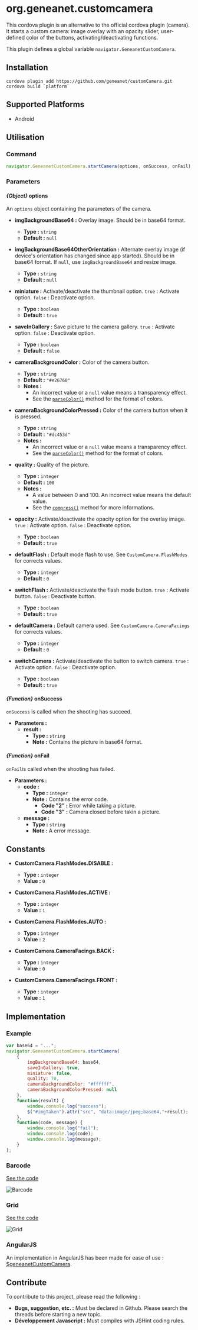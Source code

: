 # org.geneanet.customcamera

This cordova plugin is an alternative to the official cordova plugin (camera). It starts a custom camera: image overlay with an opacity slider, user-defined color of the buttons, activating/deactivating functions.


This plugin defines a global variable `navigator.GeneanetCustomCamera`.

## Installation

    cordova plugin add https://github.com/geneanet/customCamera.git
    cordova build `platform`

## Supported Platforms

+ Android

## Utilisation

### Command

``` js
navigator.GeneanetCustomCamera.startCamera(options, onSuccess, onFail);
```

### Parameters

#### *{Object}* options

An `options` object containing the parameters of the camera.

+ **imgBackgroundBase64 :** Overlay image. Should be in base64 format.
    - **Type :** `string`
    - **Default :** `null`

+ **imgBackgroundBase64OtherOrientation :** Alternate overlay image (if device's orientation has changed since app started). Should be in base64 format. If `null`, use `imgBackgroundBase64` and resize image.
    - **Type :** `string`
    - **Default :** `null`

+ **miniature :** Activate/deactivate the thumbnail option. `true` : Activate option. `false` : Deactivate option.
    - **Type :** `boolean`
    - **Default :** `true`

+ **saveInGallery :** Save picture to the camera gallery. `true` : Activate option. `false` : Deactivate option.
    - **Type :** `boolean`
    - **Default :** `false`

+ **cameraBackgroundColor :** Color of the camera button.
    - **Type :** `string`
    - **Default :** `"#e26760"`
    - **Notes :**
        + An incorrect value or a `null` value means a transparency effect.
        + See the [`parseColor()`](http://developer.android.com/reference/android/graphics/Color.html#parseColor(java.lang.String)) method for the format of colors.

+ **cameraBackgroundColorPressed :** Color of the camera button when it is pressed.
    - **Type :** `string`
    - **Default :** `"#dc453d"`
    - **Notes :**
        + An incorrect value or a `null` value means a transparency effect.
        + See the [`parseColor()`](http://developer.android.com/reference/android/graphics/Color.html#parseColor(java.lang.String)) method for the format of colors.

+ **quality :** Quality of the picture.
    - **Type :** `integer`
    - **Default :** `100`
    - **Notes :**
        + A value between 0 and 100. An incorrect value means the default value.
        + See the [`compress()`](http://developer.android.com/reference/android/graphics/Bitmap.html) method for more informations.

+ **opacity :** Activate/deactivate the opacity option for the overlay image. `true` : Activate option. `false` : Deactivate option.
    - **Type :** `boolean`
    - **Default :** `true`

+ **defaultFlash :** Default mode flash to use. See `CustomCamera.FlashModes` for corrects values.
    - **Type :** `integer`
    - **Default :** `0`

+ **switchFlash :** Activate/deactivate the flash mode button. `true` : Activate button. `false` : Deactivate button.
    - **Type :** `boolean`
    - **Default :** `true`

+ **defaultCamera :** Default camera used. See `CustomCamera.CameraFacings` for corrects values.
    - **Type :** `integer`
    - **Default :** `0`

+ **switchCamera :** Activate/deactivate the button to switch camera. `true` : Activate option. `false` : Deactivate option.
    - **Type :** `boolean`
    - **Default :** `true`

#### *{Function}* onSuccess

`onSuccess` is called when the shooting has succeed.

+ **Parameters :**
    - **result :**
        + **Type :** `string`
        + **Note :** Contains the picture in base64 format.

#### *{Function}* onFail

`onFail`is  called when the shooting has failed.
+ **Parameters :**
    - **code :**
        + **Type :** `integer`
        + **Note :** Contains the error code.
            - **Code "2" :** Error while taking a picture.
            - **Code "3" :** Camera closed before takin a picture.
    - **message :**
        + **Type :** `string`
        + **Note :** A error message.

## Constants

+ **CustomCamera.FlashModes.DISABLE :**
    - **Type :** `integer`
    - **Value :** `0`
+ **CustomCamera.FlashModes.ACTIVE :**
    - **Type :** `integer`
    - **Value :** `1`
+ **CustomCamera.FlashModes.AUTO :**
    - **Type :** `integer`
    - **Value :** `2`

+ **CustomCamera.CameraFacings.BACK :**
    - **Type :** `integer`
    - **Value :** `0`
+ **CustomCamera.CameraFacings.FRONT :**
    - **Type :** `integer`
    - **Value :** `1`


## Implementation

### Example

``` js
var base64 = "...";
navigator.GeneanetCustomCamera.startCamera(
    {
        imgBackgroundBase64: base64,
        saveInGallery: true,
        miniature: false,
        quality: 70,
        cameraBackgroundColor: "#ffffff",
        cameraBackgroundColorPressed: null
    },
    function(result) {
        window.console.log("success");
        $("#imgTaken").attr("src", "data:image/jpeg;base64,"+result);
    },
    function(code, message) {
        window.console.log("fail");
        window.console.log(code);
        window.console.log(message);
    }
);
```

### Barcode

[See the code](https://github.com/geneanet/customCamera/tree/master/examples/barcode)

![Barcode](https://raw.githubusercontent.com/geneanet/customCamera/master/examples/barcode/screenshot.png)

### Grid

[See the code](https://github.com/geneanet/customCamera/tree/master/examples/grid)

![Grid](https://raw.githubusercontent.com/geneanet/customCamera/master/examples/grid/screenshot.png)

### AngularJS

An implementation in AngularJS has been made for ease of use : [$geneanetCustomCamera](https://github.com/geneanet/customCameraAngular.git).

## Contribute

To contribute to this project, please read the following :
+ **Bugs, suggestion, etc. :** Must be declared in Github. Please search the threads before starting a new topic.
+ **Développement Javascript :** Must compiles with JSHint coding rules.

